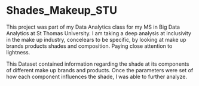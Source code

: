 # Shades_Makeup_STU

This project was part of my Data Analytics class for my MS in Big Data Analytics at St Thomas University. I am taking a deep analysis at inclusivity in the make up industry, concelears to be specific, by looking at make up brands products shades and composition. Paying close attention to lightness. 

This Dataset contained information regarding the shade at its components of different make up brands and products. Once the parameters were set of how each component influences the shade, I was able to further analyze. 


